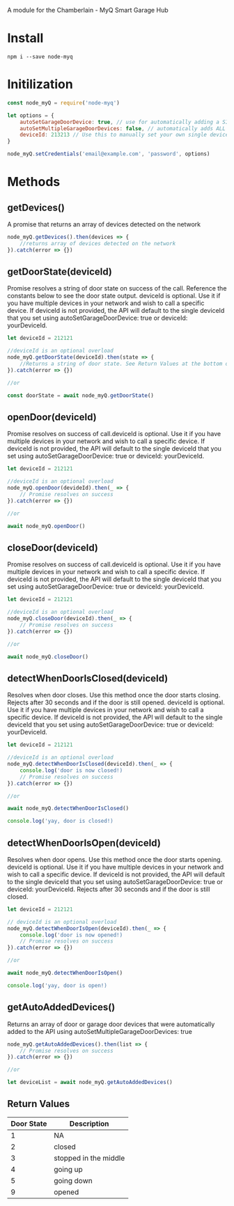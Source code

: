 A module for the Chamberlain - MyQ Smart Garage Hub

# Install

`npm i --save node-myq` 

# Initilization

``` javascript
const node_myQ = require('node-myq')

let options = {
    autoSetGarageDoorDevice: true, // use for automatically adding a SINGLE DEVICE
    autoSetMultipleGarageDoorDevices: false, // automatically adds ALL DETECTED DOORS to the API. 
    deviceId: 213213 // Use this to manually set your own single deviceId
}

node_myQ.setCredentials('email@example.com', 'password', options)
```

# Methods

## getDevices()

A promise that returns an array of devices detected on the network

``` javascript
node_myQ.getDevices().then(devices => {
    //returns array of devices detected on the network
}).catch(error => {})
```

## getDoorState(deviceId)

Promise resolves a string of door state on success of the call. Reference the constants below to see the door state output.
deviceId is optional. Use it if you have multiple devices in your network and wish to call a specific device.
If deviceId is not provided, the API will default to the single deviceId that you set using autoSetGarageDoorDevice: true or deviceId: yourDeviceId.

``` javascript
let deviceId = 212121 

//deviceId is an optional overload
node_myQ.getDoorState(deviceId).then(state => {
    //Returns a string of door state. See Return Values at the bottom of the page.
}).catch(error => {})

//or

const doorState = await node_myQ.getDoorState()
```

## openDoor(deviceId)

Promise resolves on success of call.deviceId is optional. Use it if you have multiple devices in your network and wish to call a specific device.
If deviceId is not provided, the API will default to the single deviceId that you set using autoSetGarageDoorDevice: true or deviceId: yourDeviceId.

``` javascript
let deviceId = 212121 

//deviceId is an optional overload
node_myQ.openDoor(devideId).then(_ => {
    // Promise resolves on success
}).catch(error => {})

//or

await node_myQ.openDoor()
```

## closeDoor(deviceId)

Promise resolves on success of call.deviceId is optional. Use it if you have multiple devices in your network and wish to call a specific device.
If deviceId is not provided, the API will default to the single deviceId that you set using autoSetGarageDoorDevice: true or deviceId: yourDeviceId.

``` javascript
let deviceId = 212121 

//deviceId is an optional overload
node_myQ.closeDoor(deviceId).then(_ => {
    // Promise resolves on success
}).catch(error => {})

//or

await node_myQ.closeDoor()
```

## detectWhenDoorIsClosed(deviceId)

Resolves when door closes. Use this method once the door starts closing.
Rejects after 30 seconds and if the door is still opened.
 deviceId is optional. Use it if you have multiple devices in your network and wish to call a specific device.
If deviceId is not provided, the API will default to the single deviceId that you set using autoSetGarageDoorDevice: true or deviceId: yourDeviceId.

``` javascript
let deviceId = 212121 

//deviceId is an optional overload
node_myQ.detectWhenDoorIsClosed(deviceId).then(_ => {
    console.log('door is now closed!)
    // Promise resolves on success
}).catch(error => {})

//or 

await node_myQ.detectWhenDoorIsClosed()

console.log('yay, door is closed!)
```

## detectWhenDoorIsOpen(deviceId)

Resolves when door opens. Use this method once the door starts opening.
 deviceId is optional. Use it if you have multiple devices in your network and wish to call a specific device.
If deviceId is not provided, the API will default to the single deviceId that you set using autoSetGarageDoorDevice: true or deviceId: yourDeviceId.
Rejects after 30 seconds and if the door is still closed.

``` javascript
let deviceId = 212121 

// deviceId is an optional overload
node_myQ.detectWhenDoorIsOpen(deviceId).then(_ => {
    console.log('door is now opened!)
    // Promise resolves on success
}).catch(error => {})

//or

await node_myQ.detectWhenDoorIsOpen()

console.log('yay, door is open!)
```

## getAutoAddedDevices()

Returns an array of door or garage door devices that were automatically added to the API using autoSetMultipleGarageDoorDevices: true

``` javascript
node_myQ.getAutoAddedDevices().then(list => {
    // Promise resolves on success
}).catch(error => {})

//or

let deviceList = await node_myQ.getAutoAddedDevices()
```

## Return Values

| Door State | Description           |
|------------|-----------------------|
| 1          | NA                    |
| 2          | closed                |
| 3          | stopped in the middle |
| 4          | going up              |
| 5          | going down            |
| 9          | opened                |

